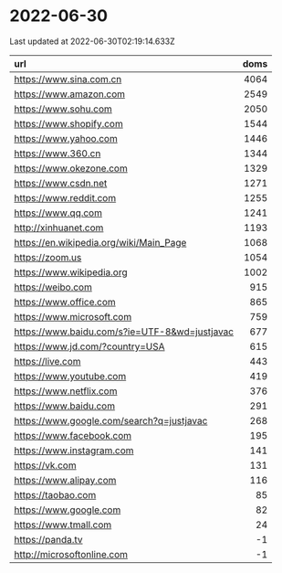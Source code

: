 # 2022-06-30

<!-- BEGIN -->
Last updated at 2022-06-30T02:19:14.633Z

url | doms
:- | -:
https://www.sina.com.cn | 4064
https://www.amazon.com | 2549
https://www.sohu.com | 2050
https://www.shopify.com | 1544
https://www.yahoo.com | 1446
https://www.360.cn | 1344
https://www.okezone.com | 1329
https://www.csdn.net | 1271
https://www.reddit.com | 1255
https://www.qq.com | 1241
http://xinhuanet.com | 1193
https://en.wikipedia.org/wiki/Main_Page | 1068
https://zoom.us | 1054
https://www.wikipedia.org | 1002
https://weibo.com | 915
https://www.office.com | 865
https://www.microsoft.com | 759
https://www.baidu.com/s?ie=UTF-8&wd=justjavac | 677
https://www.jd.com/?country=USA | 615
https://live.com | 443
https://www.youtube.com | 419
https://www.netflix.com | 376
https://www.baidu.com | 291
https://www.google.com/search?q=justjavac | 268
https://www.facebook.com | 195
https://www.instagram.com | 141
https://vk.com | 131
https://www.alipay.com | 116
https://taobao.com | 85
https://www.google.com | 82
https://www.tmall.com | 24
https://panda.tv | -1
http://microsoftonline.com | -1
<!-- END -->

